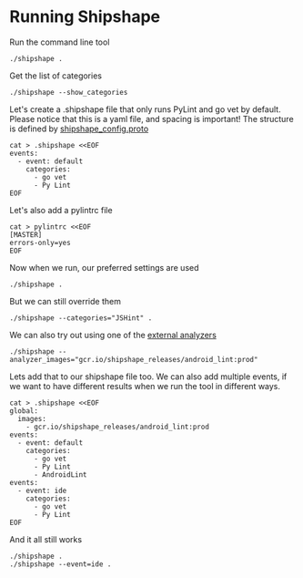 # Running Shipshape

Run the command line tool

    ./shipshape .

Get the list of categories

    ./shipshape --show_categories

Let's create a .shipshape file that only runs PyLint and go vet by default.
Please notice that this is a yaml file, and spacing is important! The structure is
defined by
[shipshape_config.proto](https://github.com/google/shipshape/blob/master/shipshape/proto/shipshape_config.proto)

    cat > .shipshape <<EOF
    events:
      - event: default
        categories:
          - go vet
          - Py Lint
    EOF

Let's also add a pylintrc file

    cat > pylintrc <<EOF
    [MASTER]
    errors-only=yes
    EOF

Now when we run, our preferred settings are used

    ./shipshape .

But we can still override them

    ./shipshape --categories="JSHint" .

We can also try out using one of the [external analyzers](TODOTODO)

    ./shipshape --analyzer_images="gcr.io/shipshape_releases/android_lint:prod"

Lets add that to our shipshape file too. We can also add multiple events, if we
want to have different results when we run the tool in different ways.

    cat > .shipshape <<EOF
    global:
      images:
        - gcr.io/shipshape_releases/android_lint:prod
    events:
      - event: default
        categories:
          - go vet
          - Py Lint
          - AndroidLint
    events:
      - event: ide
        categories:
          - go vet
          - Py Lint
    EOF


And it all still works

    ./shipshape .
    ./shipshape --event=ide .

